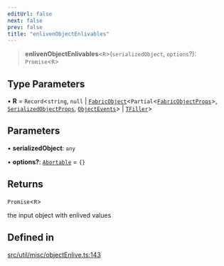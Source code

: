 ```yaml
---
editUrl: false
next: false
prev: false
title: "enlivenObjectEnlivables"
---
```


> **enlivenObjectEnlivables**\<`R`\>(`serializedObject`, `options`?): `Promise`\<`R`\>

## Type Parameters

• **R** = `Record`\<`string`, `null` \| [`FabricObject`](/api/classes/fabricobject/)\<`Partial`\<[`FabricObjectProps`](/api/interfaces/fabricobjectprops/)\>, [`SerializedObjectProps`](/api/interfaces/serializedobjectprops/), [`ObjectEvents`](/api/interfaces/objectevents/)\> \| [`TFiller`](/api/type-aliases/tfiller/)\>

## Parameters

• **serializedObject**: `any`

• **options?**: [`Abortable`](/api/type-aliases/abortable/) = `{}`

## Returns

`Promise`\<`R`\>

the input object with enlived values

## Defined in

[src/util/misc/objectEnlive.ts:143](https://github.com/fabricjs/fabric.js/blob/a0b4adf41e0a1fd81824114cedd4c32bfb8cac25/src/util/misc/objectEnlive.ts#L143)
